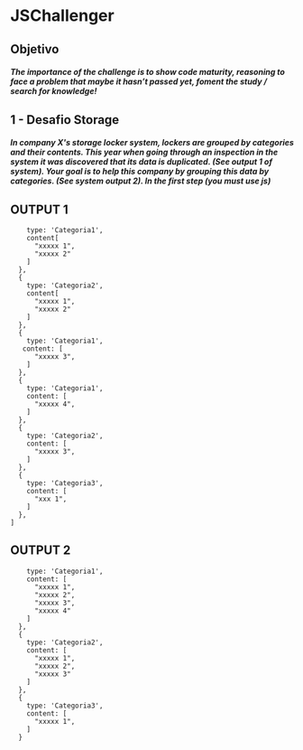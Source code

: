 # JSChallenger


## Objetivo

##### The importance of the challenge is to show code maturity, reasoning to face a problem that maybe it hasn’t passed yet, foment the study / search for knowledge!

## 1 - Desafio Storage 

##### In company X's storage locker system, lockers are grouped by categories and their contents. This year when going through an inspection in the system it was discovered that its data is duplicated. (See output 1 of system). Your goal is to help this company by grouping this data by categories. (See system output 2). In the first step (you must use js)  

## OUTPUT 1

```{
    type: 'Categoria1',
    content[
      "xxxxx 1",
      "xxxxx 2"
    ]
  },
  {
    type: 'Categoria2',
    content[
      "xxxxx 1",
      "xxxxx 2"
    ]
  },
  {
    type: 'Categoria1',
   content: [
      "xxxxx 3",
    ]
  },
  {
    type: 'Categoria1',
    content: [
      "xxxxx 4",
    ]
  },
  {
    type: 'Categoria2',
    content: [
      "xxxxx 3",
    ]
  },
  {
    type: 'Categoria3',
    content: [
      "xxx 1",
    ]
  },
] 
```

## OUTPUT 2

```{
    type: 'Categoria1',
    content: [
      "xxxxx 1",
      "xxxxx 2",
      "xxxxx 3",
      "xxxxx 4"
    ]
  },
  {
    type: 'Categoria2',
    content: [
      "xxxxx 1",
      "xxxxx 2",
      "xxxxx 3"
    ]
  },
  {
    type: 'Categoria3',
    content: [
      "xxxxx 1",
    ]
  }
 ```

